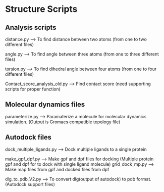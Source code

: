 # Structure Scripts

## Analysis scripts
distance.py --> To find distance between two atoms (from one to two different files)

angle.py --> To find angle between three atoms (from one to three different files)

torsion.py --> To find dihedral angle between four atoms (from one to four different files)

Contact_score_analysis_old.py --> Find contact score (need supporting scripts for proper function)

## Molecular dynamics files
parameterize.py --> Paramaterize a molecule for molecular dynamics simulation. (Output is Gromacs compatible topology file)

## Autodock files
dock_multiple_ligands.py --> Dock multiple ligands to a single protein

make_gpf_dpf.py --> Make gpf and dpf files for docking (Multiple protein gpf and dpf for to dock with single ligand molecule)
grid_dock_mp.py --> Make map files from gpf and docked files from dpf

dlg_to_pdb_V2.py --> To convert dlg(output of autodock) to pdb format. (Autodock support files)
